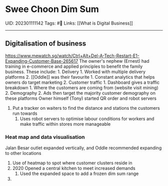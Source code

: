 # Swee Choon Dim Sum
UID: 202301111142
Tags: #🌱 
Links: [[What is Digital Business]]

----
## Digitalisation of business
https://www.mewatch.sg/watch/Ctrl+Alt+Del-A-Tech-Restart-E1-Expanding-Customer-Base-265617
The owner's nephew (Ernest) had training in e-commerce and applied principles to benefit the family business. These include:
	1. Delivery
		1. Worked with multiple delivery platforms
		2. [[Oddle]] was their favourite
			1. Constant analytics that helps owners do target marketing
			2. Customer traffic
				1. Dashboard gives a traffic breakdown
					1. Where the customers are coming from (website visit mining)
					2. Demography
				2. Ads then target the majority customer demography on these platforms
Owner himself (Tony) started QR order and robot servers
1. Put a tracker on waiters to find the distance and stations the customers run towards
	1. Uses robot servers to optimise labour conditions for workers and make traffic within stores more manageable
### Heat map and data visualisation
Jalan Besar outlet expanded vertically, and Oddle recommended expanding to other locations
1. Use of heatmap to spot where customer clusters reside in
2. 2020 Opened a central kitchen to meet increased demands
	1. Used the expanded space to add a frozen dim sum range
3. 